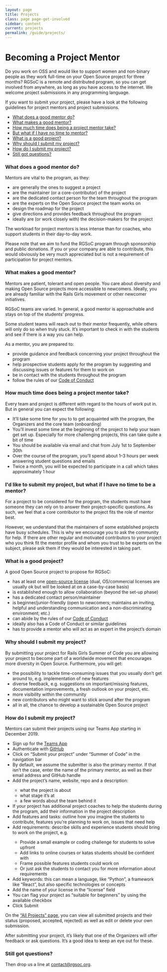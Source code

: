 ```yaml
---
layout: page
title: Projects
class: page page-get-involved
sidebar: content
current: projects
permalink: /guide/projects/
---
```

<h1>Becoming a Project Mentor</h1>
  
Do you work on OSS and would like to support women and non-binary people as they work full-time on your Open Source project for three months? RGSoC is a remote and distributed program, so you can get involved from anywhere, as long as you have access to the internet. We welcome project submissions in any programming language.

If you want to submit your project, please have a look at the following guidelines for project mentors and project submissions.

<ul>
<li><a href="#q1">What does a good mentor do?</a></li>
<li><a href="#q2">What makes a good mentor?</a></li>
<li><a href="#q3">How much time does being a project mentor take?</a></li>
<li><a href="#q4">But what if I have no time to mentor?</a></li>
<li><a href="#q5">What is a good project?</a></li>
<li><a href="#q6">Why should I submit my project?</a></li>
<li><a href="#q7">How do I submit my project?</a></li>
<li><a href="#q8">Still got questions?</a></li>
</ul>

<h3 id="q1">What does a good mentor do?</h3>

Mentors are vital to the program, as they:
<ul>
<li>are generally the ones to suggest a project</li>
<li>are the maintainer (or a core-contributor) of the project</li>
<li>are the dedicated contact person for the team throughout the program</li>
<li>are the experts on the Open Source project the team works on</li>
<li>design the roadmap for the project</li>
<li>give directions and provides feedback throughout the program</li>
<li>ideally are (or work closely with) the decision-makers for the project</li>
</ul>

The workload for project mentors is less intense than for coaches, who support students in their day-to-day work.

Please note that we aim to fund the RGSoC program through sponsorship and public donations. If you or your company are able to contribute, this would obviously be very much appreciated but is not a requirement of participation for project mentors.

<h3 id="q2">What makes a good mentor?</h3>

Mentors are patient, tolerant and open people. You care about diversity and making Open Source projects more accessible to newcomers. Ideally, you are already familiar with the Rails Girls movement or other newcomer initiatives.

RGSoC teams are varied. In general, a good mentor is approachable and stays on top of the students’ progress.

Some student teams will reach out to their mentor frequently, while others will only do so when truly stuck. It’s important to check in with the students and see if there is a way you can help.

As a mentor, you are prepared to:
<ul>
<li>provide guidance and feedback concerning your project throughout the program</li>
<li>help prospective students apply for the program by suggesting and discussing issues or features for them to work on</li>
<li>be in contact with the students throughout the program</li>
<li>follow the rules of our <a href="/about/code-of-conduct" target="_blank">Code of Conduct</a></li>
</ul>

<h3 id="q3">How much time does being a project mentor take?</h3>

Every team and project is different with regard to the hours of work put in. But in general you can expect the following:
<ul>
<li>It’ll take some time for you to to get acquainted with the program, the Organizers and the core team (onboarding)</li>
<li>You’ll invest some time at the beginning of the project to help your team get set up. Especially for more challenging projects, this can take quite a bit of time</li>
<li>You should be available via email and chat from July 1st to September 30th</li>
<li>Over the course of the program, you’ll spend about 1–3 hours per week answering student questions and emails</li>
<li>Twice a month, you will be expected to participate in a call which takes approximately 1 hour</li>
</ul>

<h3 id="q4">I'd like to submit my project, but what if I have no time to be a mentor?</h3>

For a project to be considered for the program, the students must have someone they can rely on to answer their project-specific questions. As such, we feel that a core contributor to the project fits the role of mentor best.

However, we understand that the maintainers of some established projects have busy schedules. This is why we encourage you to ask the community for help. If there are other regular and motivated contributors to your project who you think fit the mentor profile and whom you trust to be experts on the subject, please ask them if they would be interested in taking part.

<h3 id="q5">What is a good project?</h3>

A good Open Source project to propose for RGSoC:
<ul>
<li>has at least one <a href="https://opensource.org/licenses/alphabetical" target="_blank">open-source license</a> (dual, OS/commercial licenses are usually ok but will be looked at on a case-by-case basis)</li>
<li>is established enough to allow collaboration (beyond the set-up phase)</li>
<li>has a dedicated contact person/maintainer</li>
<li>is beginner/junior-friendly (open to newcomers; maintains an inviting, helpful and understanding communication and a non-discriminating environment; etc.)</li>
<li>can abide by the rules of our <a href="/about/code-of-conduct" target="_blank">Code of Conduct</a></li>
<li>ideally also has a Code of Conduct or similar guidelines</li>
<li>has to provide a mentor who will act as an expert in the project’s domain</li>
</ul>

<h3 id="q6">Why should I submit my project?</h3>

By submitting your project for Rails Girls Summer of Code you are allowing your project to become part of a worldwide movement that encourages more diversity in Open Source.
Furthermore, you will get:
<ul>
<li>the possibility to tackle time-consuming issues that you usually don’t get around to, e.g. implementation of new features</li>
<li>diverse feedback, e.g. suggestions on important/missing features, documentation improvements, a fresh outlook on your project, etc.</li>
<li>more visibility within the community</li>
<li>new contributors who might want to stick around after the program</li>
<li>all in all, the chance to develop a sustainable Open Source project</li>
</ul>

<h3 id="q7">How do I submit my project?</h3>

Mentors can submit their projects using our Teams App starting in December 2019.

<ul>
<li>Sign up for the <a href="https://teams.railsgirlssummerofcode.org/" target="_blank">Teams App</a></li>
<li>Authenticate with <a href="https://github.com/" target="_blank">GitHub</a></li>
<li>Click on “Submit your project” under “Summer of Code” in the navigation bar</li>
<li>By default, we assume the submitter is also the primary mentor. If that isn’t the case, enter the name of the primary mentor, as well as their email address and GitHub handle</li>
<li>Add the project’s name, website, repo and a description:</li>
  <ul>
    <li>what the project is about</li>
    <li>what stage it’s at</li>
    <li>a few words about the team behind it</li>
  </ul>
<li>If your project has additional project coaches to help the students during the program, add their information in the project description</li>
<li>Add features and tasks: outline how you imagine the students to contribute, features you’re planning to work on, issues that need help</li>
<li>Add requirements: describe skills and experience students should bring to work on the project, e.g.</li>
  <ul>
    <li>Provide a small example or coding challenge for students to solve upfront</li>
    <li>Add links to online courses or katas students should be confident with</li>
    <li>Frame possible features students could work on</li>
    <li>Or just ask the students to contact you for more information about requirements</li>
  </ul>
<li>Add keywords: this can mean a language, like “Python”, a framework like “React”, but also specific technologies or concepts</li>
<li>Add the name of your license in the “license” field</li>
<li>You can flag your project as “suitable for beginners” by using the available checkbox</li>
<li>Click Submit</li>
</ul>

On the <a href="https://teams.railsgirlssummerofcode.org/projects" target="_blank">“All Projects” page</a>, you can view all submitted projects and their status (proposed, accepted, rejected) as well as edit or delete your own submission.

After submitting your project, it’s likely that one of the Organizers will offer feedback or ask questions. It’s a good idea to keep an eye out for these.

<h3 id="q8">Still got questions?</h3>

Then drop us a line at <a href="mailto:contact@rgsoc.org">contact@rgsoc.org</a>.
